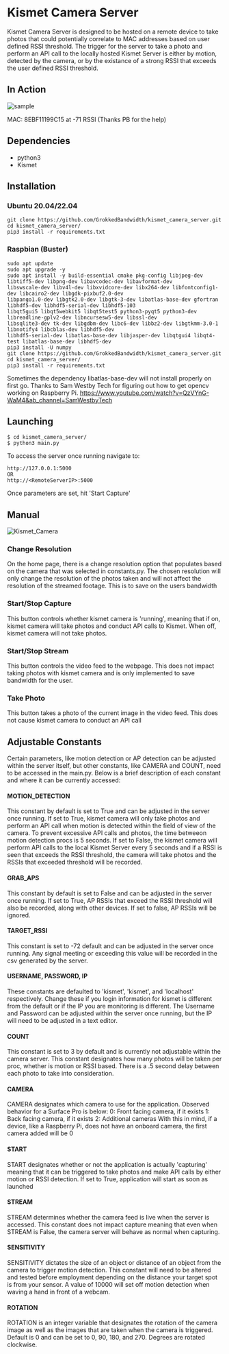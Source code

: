 # Kismet Camera Server

Kismet Camera Server is designed to be hosted on a remote device to take photos that could potentially correlate to MAC addresses based on user defined RSSI threshold.
The trigger for the server to take a photo and perform an API call to the locally hosted Kismet Server is either by motion, detected by the camera, or by the existance 
of a strong RSSI that exceeds the user defined RSSI threshold. 
## In Action
![sample](https://user-images.githubusercontent.com/96986202/224189962-66aab5da-538c-4a4c-8aad-963e7832b949.png)

MAC: 8EBF11199C15 at -71 RSSI (Thanks PB for the help)

## Dependencies
- python3
- Kismet

## Installation

### Ubuntu 20.04/22.04

```
git clone https://github.com/GrokkedBandwidth/kismet_camera_server.git
cd kismet_camera_server/
pip3 install -r requirements.txt
```

### Raspbian (Buster)

```
sudo apt update
sudo apt upgrade -y
sudo apt install -y build-essential cmake pkg-config libjpeg-dev libtiff5-dev libpng-dev libavcodec-dev libavformat-dev
libswscale-dev libv4l-dev libxvidcore-dev libx264-dev libfontconfig1-dev libcairo2-dev libgdk-pixbuf2.0-dev
libpango1.0-dev libgtk2.0-dev libgtk-3-dev libatlas-base-dev gfortran libhdf5-dev libhdf5-serial-dev libhdf5-103
libqt5gui5 libqt5webkit5 libqt5test5 python3-pyqt5 python3-dev libreadline-gplv2-dev libncursesw5-dev libssl-dev
libsqlite3-dev tk-dev libgdbm-dev libc6-dev libbz2-dev libgtkmm-3.0-1 libnotify4 libcblas-dev libhdf5-dev
libhdf5-serial-dev libatlas-base-dev libjasper-dev libqtgui4 libqt4-test libatlas-base-dev libhdf5-dev
pip3 install -U numpy
git clone https://github.com/GrokkedBandwidth/kismet_camera_server.git
cd kismet_camera_server/
pip3 install -r requirements.txt
```
Sometimes the dependency libatlas-base-dev will not install properly on first go.
Thanks to Sam Westby Tech for figuring out how to get opencv working on Raspberry Pi.
https://www.youtube.com/watch?v=QzVYnG-WaM4&ab_channel=SamWestbyTech

## Launching
```
$ cd kismet_camera_server/
$ python3 main.py
```
To access the server once running navigate to:
```
http://127.0.0.1:5000
OR
http://<RemoteServerIP>:5000
```
Once parameters are set, hit 'Start Capture'

## Manual

![Kismet_Camera](https://user-images.githubusercontent.com/96986202/224191345-f133ac89-6f41-44f9-9850-0e134727f307.png)

### Change Resolution

On the home page, there is a change resolution option that populates based on the camera that was selected in constants.py.
The chosen resolution will only change the resolution of the photos taken and will not affect the resolution of the 
streamed footage. This is to save on the users bandwidth

### Start/Stop Capture

This button controls whether kismet camera is 'running', meaning that if on, kismet camera will take photos and 
conduct API calls to Kismet. When off, kismet camera will not take photos.

### Start/Stop Stream

This button controls the video feed to the webpage. This does not impact taking photos with kismet camera and is only
implemented to save bandwidth for the user.

### Take Photo

This button takes a photo of the current image in the video feed. This does not cause kismet camera to conduct an API call

## Adjustable Constants
Certain parameters, like motion detection or AP detection can be adjusted within the server itself, but other constants, like CAMERA and COUNT, need to be accessed in the main.py. Below is a brief description of each constant and where it can be currently accessed:

#### MOTION_DETECTION
This constant by default is set to True and can be adjusted in the server once running. If set to True, kismet camera will only take photos and perform an API call when motion is detected within the field of view of the camera. To prevent excessive API calls and photos, the time betweeon motion detection procs is 5 seconds. If set to False, the kismet camera will perform API calls to the local Kismet Server every 5 seconds and if a RSSI is seen that exceeds the RSSI threshold, the camera will take photos and the RSSIs that exceeded threshold will be recorded. 

#### GRAB_APS
This constant by default is set to False and can be adjusted in the server once running. If set to True, AP RSSIs that exceed the RSSI threshold will also be recorded, along with other devices. If set to false, AP RSSIs will be ignored.

#### TARGET_RSSI
This constant is set to -72 default and can be adjusted in the server once running. Any signal meeting or exceeding this value will be recorded in the csv generated by the server.

#### USERNAME, PASSWORD, IP
These constants are defaulted to 'kismet', 'kismet', and 'localhost' respectively. Change these if you login information for kismet is different from the default or if the IP you are monitoring is different. The Username and Password can be adjusted within the server once running, but the IP will need to be adjusted in a text editor.

#### COUNT
This constant is set to 3 by default and is currently not adjustable within the camera server. This constant designates how many photos will be taken per proc, whether is motion or RSSI based. There is a .5 second delay between each photo to take into consideration. 

#### CAMERA
CAMERA designates which camera to use for the application. Observed behavior for a Surface Pro is below:
0: Front facing camera, if it exists
1: Back facing camera, if it exists
2: Additional cameras
With this in mind, if a device, like a Raspberry Pi, does not have an onboard camera, the first camera added will be 0

#### START
START designates whether or not the application is actually 'capturing' meaning that it can be triggered to take photos
and make API calls by either motion or RSSI detection. If set to True, application will start as soon as launched

#### STREAM
STREAM determines whether the camera feed is live when the server is accessed. This constant does not impact capture
meaning that even when STREAM is False, the camera server will behave as normal when capturing. 

#### SENSITIVITY
SENSITIVITY dictates the size of an object or distance of an object from the camera to trigger motion detection. This constant will
need to be altered and tested before employment depending on the distance your target spot is from your sensor. A value
of 10000 will set off motion detection when waving a hand in front of a webcam.

#### ROTATION 
ROTATION is an integer variable that designates the rotation of the camera image as well as the images that are taken
when the camera is triggered. Default is 0 and can be set to 0, 90, 180, and 270. Degrees are rotated clockwise.



